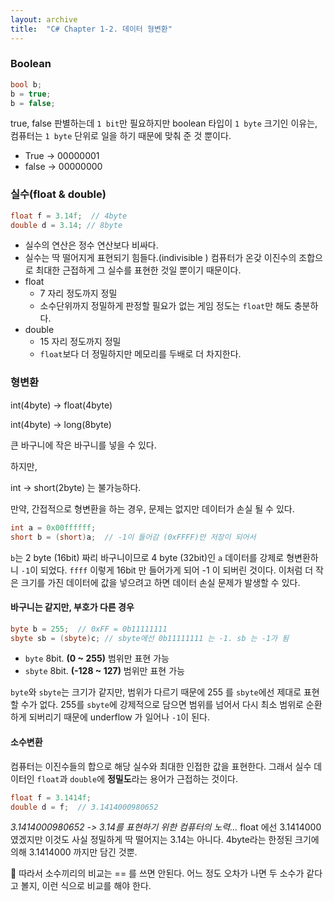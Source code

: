 ```yaml
---
layout: archive
title:  "C# Chapter 1-2. 데이터 형변환"
---
```


### Boolean

```c#
bool b;
b = true;
b = false;
```

true, false 판별하는데 `1 bit`만 필요하지만 boolean 타입이 `1 byte` 크기인 이유는, 컴퓨터는 `1 byte` 단위로 일을 하기 때문에 맞춰 준 것 뿐이다.

- True -> 00000001
- false -> 00000000



### 실수(float & double)

```c#
float f = 3.14f;  // 4byte 
double d = 3.14; // 8byte 
```

- 실수의 연산은 정수 연산보다 비싸다.
- 실수는 딱 떨어지게 표현되기 힘들다.(indivisible ) 컴퓨터가 온갖 이진수의 조합으로 최대한 근접하게 그 실수를 표현한 것일 뿐이기 때문이다.
- float
  - 7 자리 정도까지 정밀
  - 소수단위까지 정밀하게 판정할 필요가 없는 게임 정도는 `float`만 해도 충분하다.
- double 
  - 15 자리 정도까지 정밀
  - `float`보다 더 정밀하지만 메모리를 두배로 더 차지한다.



### 형변환

int(4byte) -> float(4byte)

int(4byte) -> long(8byte)

큰 바구니에 작은 바구니를 넣을 수 있다.



하지만, 

int -> short(2byte) 는 불가능하다.

만약, 간접적으로 형변환을 하는 경우, 문제는 없지만 데이터가 손실 될 수 있다.

```c#
int a = 0x00ffffff;
short b = (short)a;  // -1이 들어감 (0xFFFF)만 저장이 되어서
```

`b`는 2 byte (16bit) 짜리 바구니이므로 4 byte (32bit)인 `a` 데이터를 강제로 형변환하니 `-1`이 되었다. `ffff` 이렇게 16bit 만 들어가게 되어 -1 이 되버린 것이다. 이처럼 더 작은 크기를 가진 데이터에 값을 넣으려고 하면 데이터 손실 문제가 발생할 수 있다.



#### 바구니는 같지만, 부호가 다른 경우

```c#
byte b = 255;  // 0xFF = 0b11111111
sbyte sb = (sbyte)c; // sbyte에선 0b11111111 는 -1. sb 는 -1가 됨
```

- `byte` 8bit. **(0 ~ 255)** 범위만 표현 가능
- `sbyte` 8bit. **(-128 ~ 127)** 범위만 표현 가능

`byte`와 `sbyte`는 크기가 같지만, 범위가 다르기 때문에 255 를 `sbyte`에선 제대로 표현할 수가 없다. 255를 `sbyte`에 강제적으로 담으면 범위를 넘어서 다시 최소 범위로 순환하게 되버리기 때문에 underflow 가 일어나 `-1`이 된다.



#### 소수변환

컴퓨터는 이진수들의 합으로 해당 실수와 최대한 인접한 값을 표현한다. 그래서 실수 데이터인 `float`과 `double`에 **정밀도**라는 용어가 근접하는 것이다.

```c#
float f = 3.1414f;
double d = f;  // 3.1414000980652
```

*3.1414000980652 -> 3.14를 표현하기 위한 컴퓨터의 노력…* float 에선 3.1414000 였겠지만 이것도 사실 정밀하게 딱 떨어지는 3.14는 아니다. 4byte라는 한정된 크기에 의해 3.1414000 까지만 담긴 것뿐.

📢 따라서 소수끼리의 비교는 == 를 쓰면 안된다. 어느 정도 오차가 나면 두 소수가 같다고 볼지, 이런 식으로 비교를 해야 한다.